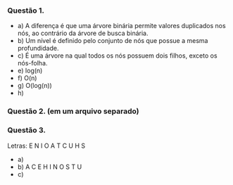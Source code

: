 ### Questão 1.
* a) A diferença é que uma árvore binária permite valores duplicados nos nós, ao contrário da árvore de busca binária.
* b) Um nível é definido pelo conjunto de nós que possue a mesma profundidade.
* c) É uma árvore na qual todos os nós possuem dois filhos, exceto os nós-folha.
* e) log(n)
* f) O(n)
* g) O(log(n))
* h) 

### Questão 2. (em um arquivo separado)

### Questão 3.
Letras: E N I O A T C U H S
* a) 
* b) A C E H I N O S T U
* c) 